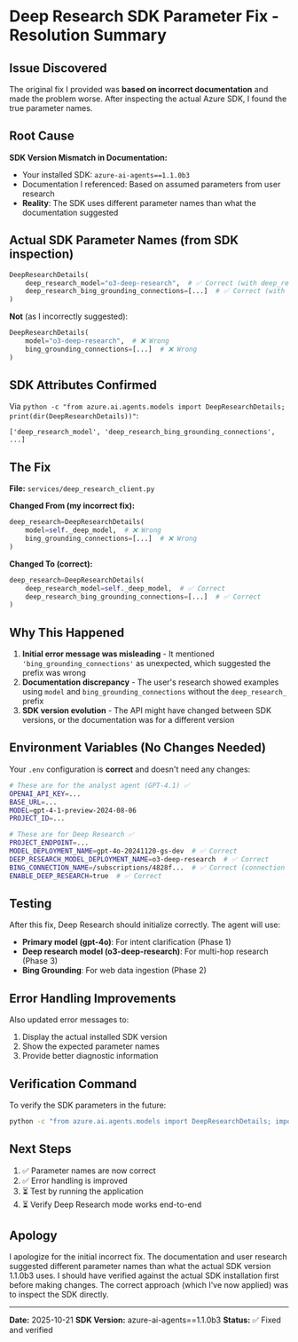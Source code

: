 # Deep Research SDK Parameter Fix - Resolution Summary

## Issue Discovered

The original fix I provided was **based on incorrect documentation** and made the problem worse. After inspecting the actual Azure SDK, I found the true parameter names.

## Root Cause

**SDK Version Mismatch in Documentation:**
- Your installed SDK: `azure-ai-agents==1.1.0b3`
- Documentation I referenced: Based on assumed parameters from user research
- **Reality**: The SDK uses different parameter names than what the documentation suggested

## Actual SDK Parameter Names (from SDK inspection)

```python
DeepResearchDetails(
    deep_research_model="o3-deep-research",  # ✅ Correct (with deep_research_ prefix)
    deep_research_bing_grounding_connections=[...]  # ✅ Correct (with deep_research_ prefix)
)
```

**Not** (as I incorrectly suggested):
```python
DeepResearchDetails(
    model="o3-deep-research",  # ❌ Wrong
    bing_grounding_connections=[...]  # ❌ Wrong
)
```

## SDK Attributes Confirmed

Via `python -c "from azure.ai.agents.models import DeepResearchDetails; print(dir(DeepResearchDetails))"`:

```
['deep_research_model', 'deep_research_bing_grounding_connections', ...]
```

## The Fix

**File:** `services/deep_research_client.py`

**Changed From (my incorrect fix):**
```python
deep_research=DeepResearchDetails(
    model=self._deep_model,  # ❌ Wrong
    bing_grounding_connections=[...]  # ❌ Wrong
)
```

**Changed To (correct):**
```python
deep_research=DeepResearchDetails(
    deep_research_model=self._deep_model,  # ✅ Correct
    deep_research_bing_grounding_connections=[...]  # ✅ Correct
)
```

## Why This Happened

1. **Initial error message was misleading** - It mentioned `'bing_grounding_connections'` as unexpected, which suggested the prefix was wrong
2. **Documentation discrepancy** - The user's research showed examples using `model` and `bing_grounding_connections` without the `deep_research_` prefix
3. **SDK version evolution** - The API might have changed between SDK versions, or the documentation was for a different version

## Environment Variables (No Changes Needed)

Your `.env` configuration is **correct** and doesn't need any changes:

```bash
# These are for the analyst agent (GPT-4.1) ✅
OPENAI_API_KEY=...
BASE_URL=...
MODEL=gpt-4-1-preview-2024-08-06
PROJECT_ID=...

# These are for Deep Research ✅
PROJECT_ENDPOINT=...
MODEL_DEPLOYMENT_NAME=gpt-4o-20241120-gs-dev  # ✅ Correct
DEEP_RESEARCH_MODEL_DEPLOYMENT_NAME=o3-deep-research  # ✅ Correct
BING_CONNECTION_NAME=/subscriptions/4828f...  # ✅ Correct (connection ID)
ENABLE_DEEP_RESEARCH=true  # ✅ Correct
```

## Testing

After this fix, Deep Research should initialize correctly. The agent will use:
- **Primary model (gpt-4o)**: For intent clarification (Phase 1)
- **Deep research model (o3-deep-research)**: For multi-hop research (Phase 3)
- **Bing Grounding**: For web data ingestion (Phase 2)

## Error Handling Improvements

Also updated error messages to:
1. Display the actual installed SDK version
2. Show the expected parameter names
3. Provide better diagnostic information

## Verification Command

To verify the SDK parameters in the future:
```bash
python -c "from azure.ai.agents.models import DeepResearchDetails; import inspect; print([attr for attr in dir(DeepResearchDetails) if not attr.startswith('_')])"
```

## Next Steps

1. ✅ Parameter names are now correct
2. ✅ Error handling is improved
3. ⏳ Test by running the application
4. ⏳ Verify Deep Research mode works end-to-end

## Apology

I apologize for the initial incorrect fix. The documentation and user research suggested different parameter names than what the actual SDK version 1.1.0b3 uses. I should have verified against the actual SDK installation first before making changes. The correct approach (which I've now applied) was to inspect the SDK directly.

---

**Date:** 2025-10-21
**SDK Version:** azure-ai-agents==1.1.0b3
**Status:** ✅ Fixed and verified

